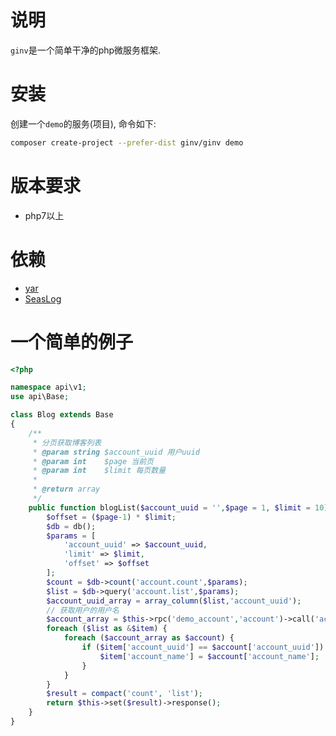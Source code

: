 # 说明
`ginv`是一个简单干净的php微服务框架.

# 安装
创建一个`demo`的服务(项目), 命令如下:
```bash
composer create-project --prefer-dist ginv/ginv demo
```
# 版本要求
* php7以上

# 依赖
* [yar](http://pecl.php.net/package/yar "yar扩展PECL安装地址")
* [SeasLog](http://pecl.php.net/package/SeasLog "SeasLog扩展PECL安装地址")


# 一个简单的例子
```php
<?php

namespace api\v1;
use api\Base;

class Blog extends Base
{
    /**
     * 分页获取博客列表
     * @param string $account_uuid 用户uuid
     * @param int    $page 当前页
     * @param int    $limit 每页数量
     *
     * @return array
     */
    public function blogList($account_uuid = '',$page = 1, $limit = 10) {
        $offset = ($page-1) * $limit;
        $db = db();
        $params = [
            'account_uuid' => $account_uuid,
            'limit' => $limit,
            'offset' => $offset
        ];
        $count = $db->count('account.count',$params);
        $list = $db->query('account.list',$params);
        $account_uuid_array = array_column($list,'account_uuid');
        // 获取用户的用户名
        $account_array = $this->rpc('demo_account','account')->call('accountList',$account_uuid_array);
        foreach ($list as &$item) {
            foreach ($account_array as $account) {
                if ($item['account_uuid'] == $account['account_uuid']) {
                    $item['account_name'] = $account['account_name'];
                }
            }
        }
        $result = compact('count', 'list');
        return $this->set($result)->response();
    }
}
```
